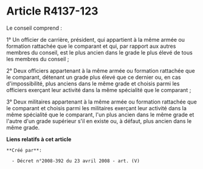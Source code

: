 # Article R4137-123

Le conseil comprend :

1° Un officier de carrière, président, qui appartient à la même armée ou formation rattachée que le comparant et qui, par
rapport aux autres membres du conseil, est le plus ancien dans le grade le plus élevé de tous les membres du conseil ;

2° Deux officiers appartenant à la même armée ou formation rattachée que le comparant, détenant un grade plus élevé que ce
dernier ou, en cas d'impossibilité, plus anciens dans le même grade et choisis parmi les officiers exerçant leur activité
dans la même spécialité que le comparant ;

3° Deux militaires appartenant à la même armée ou formation rattachée que le comparant et choisis parmi les militaires
exerçant leur activité dans la même spécialité que le comparant, l'un plus ancien dans le même grade et l'autre d'un grade
supérieur s'il en existe ou, à défaut, plus ancien dans le même grade.

**Liens relatifs à cet article**

	**Créé par**:

	  - Décret n°2008-392 du 23 avril 2008 - art. (V)
